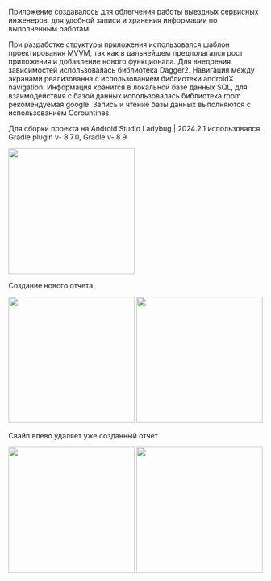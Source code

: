 Приложение создавалось для облегчения работы выездных сервисных инженеров, для удобной записи и хранения информации по выполненным работам. 

При разработке структуры приложения использовался шаблон проектирования MVVM, так как в дальнейшем предполагался рост приложения и добавление нового функционала. Для внедрения зависимостей использовалась библиотека Dagger2. Навигация между экранами реализованна с использованием библиотеки androidX navigation. Информация хранится в локальной базе данных SQL, для взаимодействия с базой данных использовалась библиотека room рекомендуемая google. Запись и чтение базы данных выполняются с использованием Corountines.

Для сборки проекта на Android Studio Ladybug | 2024.2.1 использовался Gradle plugin v- 8.7.0, Gradle v- 8.9

<img src="https://github.com/user-attachments/assets/972479f6-de92-4728-8046-2809b5fc9d6a" width="250" />

Создание нового отчета

<img src="https://github.com/user-attachments/assets/74a414a8-7c84-4b4e-94a8-465dc59ac042" width="250" />

<img src="https://github.com/user-attachments/assets/b7751894-d835-49e9-ba3f-7b0cd95b49fd" width="250" />

Свайп влево удаляет уже созданный отчет

<img src="https://github.com/user-attachments/assets/0c46903f-bbdb-4588-9969-1a4a60c2c0cd" width="250" />
<img src="https://github.com/user-attachments/assets/e27b43ff-7c34-4665-8021-e7653b5951ab" width="250" />
